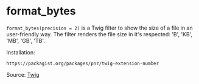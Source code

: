 # format_bytes

`format_bytes(precision = 2)` is a Twig filter to show the size of a file in an user-friendly way. The filter renders
the file size in it's respected: 'B', 'KB', 'MB', 'GB', 'TB'.

Installation:

```
https://packagist.org/packages/pnz/twig-extension-number
```

Source: [Twig](https://packagist.org/packages/pnz/twig-extension-number)
